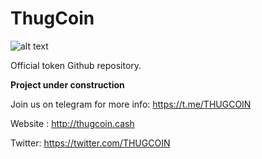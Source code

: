 # ThugCoin

![alt text](https://github.com/THUGCOIN/ThugCoin/blob/master/Banner.jpg "ThugCoin Banner")


Official token Github repository.

**Project under construction**


Join us on telegram for more info: https://t.me/THUGCOIN

Website : http://thugcoin.cash

Twitter: https://twitter.com/THUGCOIN

